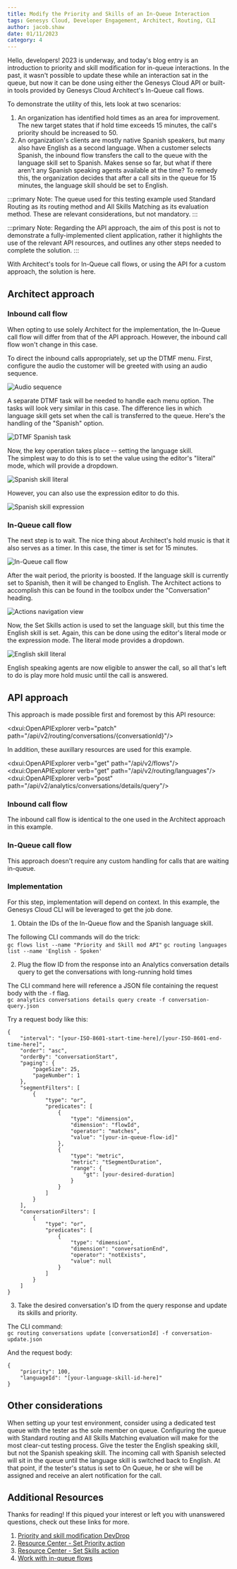 ```yaml
---
title: Modify the Priority and Skills of an In-Queue Interaction
tags: Genesys Cloud, Developer Engagement, Architect, Routing, CLI
author: jacob.shaw
date: 01/11/2023
category: 4
---
```


Hello, developers! 2023 is underway, and today's blog entry is an introduction to priority and skill modification for in-queue interactions. In the past, it wasn't possible to update these while an interaction sat in the queue, but now it can be done using either the Genesys Cloud API or built-in tools provided by Genesys Cloud Architect's In-Queue call flows.

To demonstrate the utility of this, lets look at two scenarios:

1. An organization has identified hold times as an area for improvement. The new target states that if hold time exceeds 15 minutes, the call's priority should be increased to 50.
2. An organization's clients are mostly native Spanish speakers, but many also have English as a second language. When a customer selects Spanish, the inbound flow transfers the call to the queue with the language skill set to Spanish. Makes sense so far, but what if there aren't any Spanish speaking agents available at the time? To remedy this, the organization decides that after a call sits in the queue for 15 minutes, the language skill should be set to English.

:::primary
Note: The queue used for this testing example used Standard Routing as its routing method and All Skills Matching as its evaluation method. These are relevant considerations, but not mandatory.
:::

:::primary
Note: Regarding the API approach, the aim of this post is not to demonstrate a fully-implemented client application, rather it highlights the use of the relevant API resources, and outlines any other steps needed to complete the solution.
:::

With Architect's tools for In-Queue call flows, or using the API for a custom approach, the solution is here.

## Architect approach

### Inbound call flow
When opting to use solely Architect for the implementation, the In-Queue call flow will differ from that of the API approach. However, the inbound call flow won't change in this case.

To direct the inbound calls appropriately, set up the DTMF menu.  First, configure the audio the customer will be greeted with using an audio sequence.  

![Audio sequence](menu-audio-sequence.png "Audio sequence")  

A separate DTMF task will be needed to handle each menu option. The tasks will look very similar in this case. The difference lies in which language skill gets set when the call is transferred to the queue.  Here's the handling of the "Spanish" option.  

![DTMF Spanish task](dtmf-task-2.png "DTMF Spanish task")  

Now, the key operation takes place -- setting the language skill.   
The simplest way to do this is to set the value using the editor's "literal" mode, which will provide a dropdown.

![Spanish skill literal](transfer-skill-literal.png "Spanish skill literal")

However, you can also use the expression editor to do this.  

![Spanish skill expression](language-skill-expression-spanish.png "Spanish skill expression")  

### In-Queue call flow
The next step is to wait. The nice thing about Architect's hold music is that it also serves as a timer.  In this case, the timer is set for 15 minutes.  

![In-Queue call flow](in-queue-flow.png "In-Queue call flow")  

After the wait period, the priority is boosted. If the language skill is currently set to Spanish, then it will be changed to English.
The Architect actions to accomplish this can be found in the toolbox under the "Conversation" heading.  

![Actions navigation view](actions-nav-view.png "Actions navigation view")  

Now, the Set Skills action is used to set the language skill, but this time the English skill is set. 
Again, this can be done using the editor's literal mode or the expression mode.  The literal mode provides a dropdown.

![English skill literal](set-skills-literal.png "English skill literal")

English speaking agents are now eligible to answer the call, so all that's left to do is play more hold music until the call is answered.

## API approach
This approach is made possible first and foremost by this API resource:  

<dxui:OpenAPIExplorer verb="patch" path="/api/v2/routing/conversations/{conversationId}"/>

In addition, these auxillary resources are used for this example.  

<dxui:OpenAPIExplorer verb="get" path="/api/v2/flows"/>  
<dxui:OpenAPIExplorer verb="get" path="/api/v2/routing/languages"/>  
<dxui:OpenAPIExplorer verb="post" path="/api/v2/analytics/conversations/details/query"/>  

### Inbound call flow
The inbound call flow is identical to the one used in the Architect approach in this example.

### In-Queue call flow
This approach doesn't require any custom handling for calls that are waiting in-queue.

### Implementation
For this step, implementation will depend on context. In this example, the Genesys Cloud CLI will be leveraged to get the job done.

1. Obtain the IDs of the In-Queue flow and the Spanish language skill.

The following CLI commands will do the trick:  
`gc flows list --name "Priority and Skill mod API"`
`gc routing languages list --name 'English - Spoken'`

2. Plug the flow ID from the response into an Analytics conversation details query to get the conversations with long-running hold times

The CLI command here will reference a JSON file containing the request body with the `-f` flag.  
`gc analytics conversations details query create -f conversation-query.json`

Try a request body like this:  
```{"language": "json"}
{
    "interval": "[your-ISO-8601-start-time-here]/[your-ISO-8601-end-time-here]",
    "order": "asc",
    "orderBy": "conversationStart",
    "paging": {
        "pageSize": 25,
        "pageNumber": 1
    },
    "segmentFilters": [
        {
            "type": "or",
            "predicates": [
                {
                    "type": "dimension",
                    "dimension": "flowId",
                    "operator": "matches",
                    "value": "[your-in-queue-flow-id]"
                },
                {
                    "type": "metric",
                    "metric": "tSegmentDuration",
                    "range": {
                        "gt": [your-desired-duration]
                    }
                }
            ]
        }
    ],
    "conversationFilters": [
        {
            "type": "or",
            "predicates": [
                {
                    "type": "dimension",
                    "dimension": "conversationEnd",
                    "operator": "notExists",
                    "value": null
                }
            ]
        }
    ]
}
```

3. Take the desired conversation's ID from the query response and update its skills and priority.

The CLI command:  
`gc routing conversations update [conversationId] -f conversation-update.json`

And the request body:  
```{"language": "json"}
{
    "priority": 100,
    "languageId": "[your-language-skill-id-here]"
}
```
## Other considerations
When setting up your test environment, consider using a dedicated test queue with the tester as the sole member on queue. Configuring the queue with Standard routing and All Skills Matching evaluation will make for the most clear-cut testing process. Give the tester the English speaking skill, but not the Spanish speaking skill.  The incoming call with Spanish selected will sit in the queue until the language skill is switched back to English.  At that point, if the tester's status is set to On Queue, he or she will be assigned and receive an alert notification for the call.

## Additional Resources
Thanks for reading! If this piqued your interest or left you with unanswered questions, check out these links for more.

1. [Priority and skill modification DevDrop](https://www.youtube.com/watch?v=RWeDL1IDrkE)
2. [Resource Center - Set Priority action](https://help.mypurecloud.com/?p=260380)
3. [Resource Center - Set Skills action](https://help.mypurecloud.com/?p=260382)
4. [Work with in-queue flows](https://help.mypurecloud.com/?p=146063)